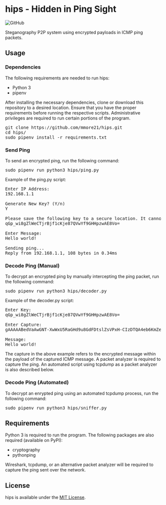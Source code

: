 # hips - Hidden in Ping Sight

![GitHub](https://img.shields.io/github/license/mmore21/hips)

Steganography P2P system using encrypted payloads in ICMP ping packets.

## Usage

### Dependencies

The following requirements are needed to run hips:

* Python 3
* pipenv

After installing the necessary dependencies, clone or download this repository to a desired location. Ensure that you have the proper requirements before running the respective scripts. Administrative privileges are required to run certain portions of the program.

<pre>
git clone https://github.com/mmore21/hips.git
cd hips/
sudo pipenv install -r requirements.txt
</pre>

### Send Ping

To send an encrypted ping, run the following command:

<pre>
sudo pipenv run python3 hips/ping.py
</pre>

Example of the ping.py script:

<pre>
Enter IP Address:
192.168.1.1

Generate New Key? (Y/n)
Y

Please save the following key to a secure location. It cannot be regenerated.
qGp_wi8gZlWeCTjrBjf1cKje87QVwYf9GHHpzwAE8Vo=

Enter Message:
Hello world!

Sending ping...
Reply from 192.168.1.1, 108 bytes in 0.34ms
</pre>

### Decode Ping (Manual)

To decrypt an encrypted ping by manually intercepting the ping packet, run the following command:

<pre>
sudo pipenv run python3 hips/decoder.py
</pre>

Example of the decoder.py script:

<pre>
Enter Key:
qGp_wi8gZlWeCTjrBjf1cKje87QVwYf9GHHpzwAE8Vo=

Enter Capture:
gAAAAABedVaAwGNT-XwWxU5RaGHd9u8GdFDtslZsVPxH-CIzDTQA4eb6KmZeJZAU72fBCoiUs9JUqc6ChxHCAnQtJJNzUd7txA==

Message:
Hello world!
</pre>

The capture in the above example refers to the encrypted message within the payload of the captured ICMP message. A packet analyzer is required to capture the ping. An automated script using tcpdump as a packet analyzer is also described below.

### Decode Ping (Automated)

To decrypt an enrypted ping using an automated tcpdump process, run the following command:

<pre>
sudo pipenv run python3 hips/sniffer.py
</pre>

## Requirements

Python 3 is required to run the program. The following packages are also required (available on PyPI):

* cryptography
* pythonping

Wireshark, tcpdump, or an alternative packet analyzer will be required to capture the ping sent over the network.

## License

hips is available under the [MIT License](https://github.com/mmore21/hips/blob/master/LICENSE).

